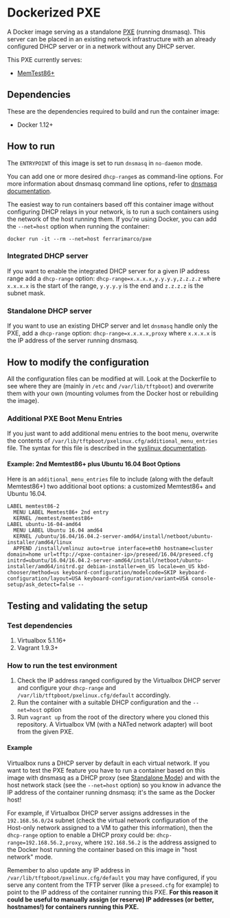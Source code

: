 # Dockerized PXE

A Docker image serving as a standalone [PXE](https://en.wikipedia.org/wiki/Preboot_Execution_Environment) (running dnsmasq). This server can be placed in an existing network infrastructure with an already configured DHCP server or in a network without any DHCP server.

This PXE currently serves:

- [MemTest86+](http://www.memtest86.com/)

## Dependencies

These are the dependencies required to build and run the container image:

- Docker 1.12+

## How to run

The `ENTRYPOINT` of this image is set to run `dnsmasq` in `no-daemon` mode.

You can add one or more desired `dhcp-range`s as command-line options. For more
information about dnsmasq command line options, refer to [dnsmasq documentation](http://www.thekelleys.org.uk/dnsmasq/docs/dnsmasq-man.html).

The easiest way to run containers based off this container image without configuring DHCP relays in your network,
is to run a such containers using the network of the host running them. If you're
using Docker, you can add the `--net=host` option when running the container:

```shell
docker run -it --rm --net=host ferrarimarco/pxe
```

### Integrated DHCP server

If you want to enable the integrated DHCP server for a given IP address range add a `dhcp-range` option: `dhcp-range=x.x.x.x,y.y.y.y,z.z.z.z` where `x.x.x.x` is the start of the range, `y.y.y.y` is the end and `z.z.z.z` is the subnet mask.

### Standalone DHCP server

If you want to use an existing DHCP server and let `dnsmasq` handle only the PXE, add a `dhcp-range` option: `dhcp-range=x.x.x.x,proxy` where `x.x.x.x` is the IP address of the server running dnsmasq.

## How to modify the configuration

All the configuration files can be modified at will. Look at the Dockerfile to see where they are (mainly in `/etc` and `/var/lib/tftpboot`) and overwrite them with your own (mounting volumes from the Docker host or rebuilding the image).

### Additional PXE Boot Menu Entries

If you just want to add additional menu entries to the boot menu, overwrite the contents of `/var/lib/tftpboot/pxelinux.cfg/additional_menu_entries` file.
The syntax for this file is described in the [syslinux documentation](http://www.syslinux.org/wiki/index.php?title=Config).

#### Example: 2nd Memtest86+ plus Ubuntu 16.04 Boot Options

Here is an `additional_menu_entries` file to include (along with the default Memtest86+) two additional boot options: a customized Memtest86+ and Ubuntu 16.04.

```text
LABEL memtest86-2
  MENU LABEL Memtest86+ 2nd entry
  KERNEL /memtest/memtest86+
LABEL ubuntu-16-04-amd64
  MENU LABEL Ubuntu 16.04 amd64
  KERNEL /ubuntu/16.04/16.04.2-server-amd64/install/netboot/ubuntu-installer/amd64/linux
  APPEND /install/vmlinuz auto=true interface=eth0 hostname=cluster domain=home url=tftp://<pxe-container-ip>/preseed/16.04/preseed.cfg initrd=ubuntu/16.04/16.04.2-server-amd64/install/netboot/ubuntu-installer/amd64/initrd.gz debian-installer=en_US locale=en_US kbd-chooser/method=us keyboard-configuration/modelcode=SKIP keyboard-configuration/layout=USA keyboard-configuration/variant=USA console-setup/ask_detect=false --
```

## Testing and validating the setup

### Test dependencies

1. Virtualbox 5.1.16+
1. Vagrant 1.9.3+

### How to run the test environment

1. Check the IP address ranged configured by the Virtualbox DHCP server and configure your `dhcp-range` and `/var/lib/tftpboot/pxelinux.cfg/default` accordingly.
1. Run the container with a suitable DHCP configuration and the `--net=host` option
1. Run `vagrant up` from the root of the directory where you cloned this repository. A Virtualbox VM (with a NATed network adapter) will boot from the given PXE.

#### Example

Virtualbox runs a DHCP server by default in each virtual network. If you want to test the PXE feature you have to run a
container based on this image with dnsmasq as a DHCP proxy (see [Standalone Mode](#standalone-dhcp-server)) and with the
host network stack (see the `--net=host` option) so you know in advance the IP address of the container running dnsmasq:
it's the same as the Docker host!

For example, if Virtualbox DHCP server assigns addresses in the `192.168.56.0/24` subnet (check the virtual network
configuration of the Host-only network assigned to a VM to gather this information),
then the `dhcp-range` option to enable a DHCP proxy could be: `dhcp-range=192.168.56.2,proxy`,
where `192.168.56.2` is the address assigned to the Docker host running the container based on this image in "host network" mode.

Remember to also update any IP address in `/var/lib/tftpboot/pxelinux.cfg/default` you may have configured, if you serve any
content from the TFTP server (like a `preseed.cfg` for example) to point to the IP address of the container running this PXE.
**For this reason it could be useful to manually assign (or reserve) IP addresses (or better, hostnames!) for containers running this PXE.**
